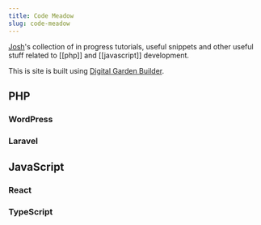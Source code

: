 ```yaml
---
title: Code Meadow
slug: code-meadow
---
```


[Josh](https://joshpress.net)'s collection of in progress tutorials, useful snippets and other useful stuff related to [[php]] and [[javascript]] development.

This is site is built using [Digital Garden Builder](https://digitalgardenbuilder.app/).

## PHP

### WordPress

### Laravel

## JavaScript

### React

### TypeScript